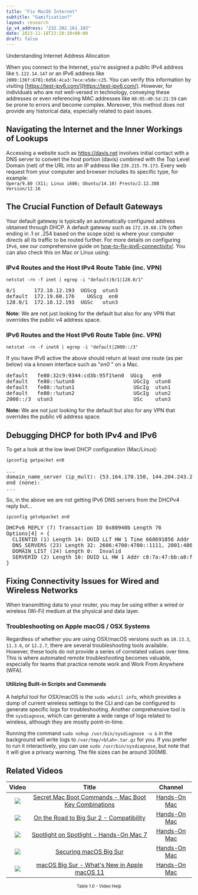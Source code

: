 ```yaml
---
title: "Fix MacOS Internet"
subtitle: "Gamification?"
layout: research
ip_v4_address: "232.202.161.183"
date: 2023-11-18T22:20:10+00:00
draft: false
---
```


 Understanding Internet Address Allocation

When you connect to the Internet, you're assigned a public IPv4 address like ```5.122.14.147``` or an IPv6 address like ```2000:136f:6781:6d56:4ca3:7ece:e5de:c25```. You can verify this information by visiting [https://test-ipv6.com/](https://test-ipv6.com/). However, for individuals who are not well-versed in technology, conveying these addresses or even referencing MAC addresses like ```08:05:d0:5d:21:59``` can be prone to errors and become complex. Moreover, this method does not provide any historical data, especially related to past issues.

  ## Navigating the Internet and the Inner Workings of Lookups
  Accessing a website such as https://davis.net involves initial contact with a DNS server to convert the host portion (davis) combined with the Top Level Domain (net) of the URL into an IP address like ```239.215.79.173```. Every web request from your computer and browser includes its specific type, for example: <br>```Opera/9.80 (X11; Linux i686; Ubuntu/14.10) Presto/2.12.388 Version/12.16```

  ## The Crucial Function of Default Gateways
  Your default gateway is typically an automatically configured address obtained through DHCP. A default gateway such as ```172.19.60.176``` (often ending in .1 or .254 based on the scope size) is where your computer directs all its traffic to be routed further. For more details on configuring ```IPv6```, see our comprehensive guide on [how-to-fix-ipv6-connectivity/](/blog/how-to-fix-ipv6-connectivity/). You can also check this on Mac or Linux using:
  <br>
### IPv4 Routes and the Host IPv4 Route Table (inc. VPN)
```netstat -rn -f inet | egrep -i "default|0/1|128.0/1"```

<pre>
0/1      172.18.12.193  UGScg  utun3
default  172.19.60.176    UGScg  en0
128.0/1  172.18.12.193  UGSc   utun3</pre>

**Note:** We are not just looking for the default but also for any VPN that overrides the public v4 address space.

### IPv6 Routes and the Host IPv6 Route Table (inc. VPN)
```netstat -rn -f inet6 | egrep -i "default|2000::/3"```

If you have IPv6 active the above should return at least one route (as per below) via a known interface such as "_en0_ " on a Mac. 

<pre>
default   fe80:32c9:9344:cd3b:95f1%en0  UGcg   en0
default   fe80::%utun0                   UGcIg  utun0
default   fe80::%utun1                   UGcIg  utun1
default   fe80::%utun2                   UGcIg  utun2
2000::/3  utun3                          USc    utun3</pre>

**Note:** We are not just looking for the default but also for any VPN that overrides the public v6 address space.
<br>

## Debugging DHCP for both IPv4 and IPv6

To get a look at the low level DHCP configuration (Mac/Linux): 

```ipconfig getpacket en0```

<pre>
...
domain_name_server (ip_mult): {53.164.170.158, 144.204.243.253}
end (none):
...</pre>

So, in the above we are not getting IPv6 DNS servers from the DHCPv4 reply but...

```ipconfig getv6packet en0```

<pre>
DHCPv6 REPLY (7) Transaction ID 0x80940b Length 76
Options[4] = {
  CLIENTID (1) Length 14: DUID LLT HW 1 Time 668691856 Addr 08:05:d0:5d:21:59
  DNS_SERVERS (23) Length 32: 2606:4700:4700::1111, 2001:4860:4860::8844
  DOMAIN_LIST (24) Length 0:  Invalid
  SERVERID (2) Length 10: DUID LL HW 1 Addr c8:7a:47:bb:a8:f8
}</pre>




## Fixing Connectivity Issues for Wired and Wireless Networks

When transmitting data to your router, you may be using either a wired or wireless (Wi-Fi) medium at the physical and data layer.
### Troubleshooting on Apple macOS / OSX Systems
Regardless of whether you are using OSX/macOS versions such as `10.13.3`, `11.3.6`, or `12.2.7`, there are several troubleshooting tools available. However, these tools do not provide a series of correlated values over time. This is where automated remote troubleshooting becomes valuable, especially for teams that practice remote work and Work From Anywhere (WFA).

  #### Utilizing Built-in Scripts and Commands
  A helpful tool for OSX/macOS is the `sudo wdutil info`, which provides a dump of current wireless settings to the CLI and can be configured to generate specific logs for troubleshooting. Another comprehensive tool is the `sysdiagnose`, which can generate a wide range of logs related to wireless, although they are mostly point-in-time.

  Running the command `sudo nohup /usr/bin/sysdiagnose -u &` in the background will write logs to `/var/tmp/<blah>.tar.gz` for you. If you prefer to run it interactively, you can use `sudo /usr/bin/sysdiagnose`, but note that it will give a privacy warning. The file sizes can be around 300MB.
## Related Videos

<link href="/plugins/lity/css/lity.min.css" rel="stylesheet">
<script src="/plugins/lity/js/lity.min.js"></script>
<div class="table1-start"></div>

|Video | Title | Channel |
| :---: | :---: | :---: |
|<a href="https://www.youtube.com/watch?v=VwNYWAxHCgM" data-lity><img src="https://i.ytimg.com/vi/VwNYWAxHCgM/default.jpg" class="img-fluid"></a>|<a href="https://www.youtube.com/watch?v=VwNYWAxHCgM" data-lity>Secret Mac Boot Commands - Mac Boot Key Combinations</a>|<a target="_blank" href="https://www.youtube.com/channel/UCg43DP8MdHVcl4rFK_delBg" >Hands-On Mac</a>|
|<a href="https://www.youtube.com/watch?v=HEbK-Tignuc" data-lity><img src="https://i.ytimg.com/vi/HEbK-Tignuc/default.jpg" class="img-fluid"></a>|<a href="https://www.youtube.com/watch?v=HEbK-Tignuc" data-lity>On the Road to Big Sur 2 - Compatibility</a>|<a target="_blank" href="https://www.youtube.com/channel/UCg43DP8MdHVcl4rFK_delBg" >Hands-On Mac</a>|
|<a href="https://www.youtube.com/watch?v=RslZ4W1EPqk" data-lity><img src="https://i.ytimg.com/vi/RslZ4W1EPqk/default.jpg" class="img-fluid"></a>|<a href="https://www.youtube.com/watch?v=RslZ4W1EPqk" data-lity>Spotlight on Spotlight - Hands-On Mac 7</a>|<a target="_blank" href="https://www.youtube.com/channel/UCg43DP8MdHVcl4rFK_delBg" >Hands-On Mac</a>|
|<a href="https://www.youtube.com/watch?v=7KdhJimuhNw" data-lity><img src="https://i.ytimg.com/vi/7KdhJimuhNw/default.jpg" class="img-fluid"></a>|<a href="https://www.youtube.com/watch?v=7KdhJimuhNw" data-lity>Securing macOS Big Sur</a>|<a target="_blank" href="https://www.youtube.com/channel/UCg43DP8MdHVcl4rFK_delBg" >Hands-On Mac</a>|
|<a href="https://www.youtube.com/watch?v=JMKi6o9kaZI" data-lity><img src="https://i.ytimg.com/vi/JMKi6o9kaZI/default.jpg" class="img-fluid"></a>|<a href="https://www.youtube.com/watch?v=JMKi6o9kaZI" data-lity>macOS Big Sur - What&#39;s New in Apple macOS 11</a>|<a target="_blank" href="https://www.youtube.com/channel/UCg43DP8MdHVcl4rFK_delBg" >Hands-On Mac</a>|

<center><small>Table 1.0 - Video Help</small></center>
 <br>
<div class="table1-end"></div>
<script type="text/javascript">
(function() {
    $('div.table1-start').nextUntil('div.table1-end', 'table').addClass('table thead-dark table-striped table-responsive rounded').attr('id', 't1');
    $('#t1').find('thead').addClass('thead-dark');
})();
</script>

